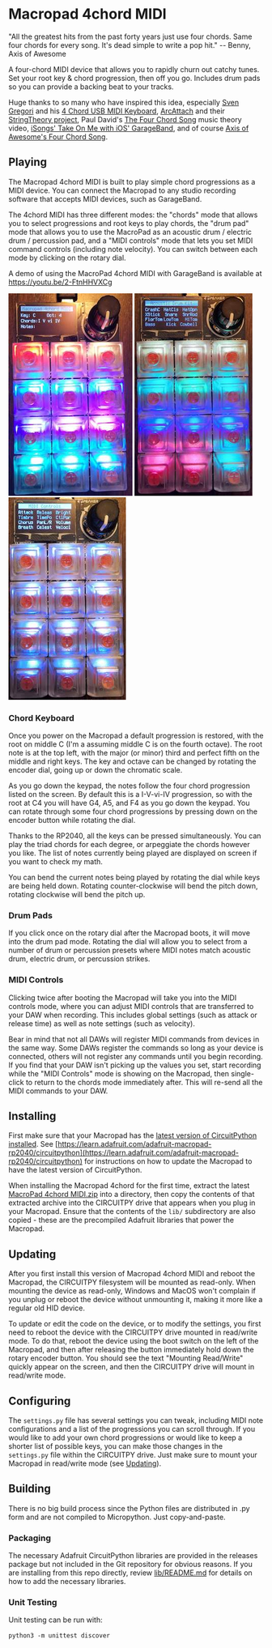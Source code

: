 # Macropad 4chord MIDI

"All the greatest hits from the past forty years just use four chords. Same four chords for every song. It's dead simple to write a pop hit."
 -- Benny, Axis of Awesome

A four-chord MIDI device that allows you to rapidly churn out catchy tunes.
Set your root key & chord progression, then off you go. Includes drum pads
so you can provide a backing beat to your tracks.

Huge thanks to so many who have inspired this idea, especially
[Sven Gregori](https://github.com/sgreg) and his
[4 Chord USB MIDI Keyboard](https://hackaday.io/project/26078-4chord-midi),
[ArcAttach](https://youtu.be/d2OsF86fcKQ) and their
[StringTheory project](https://arcattack.com/stringtheory/),
Paul David's [The Four Chord Song](https://youtu.be/6U8-Y7DEzOE) music theory video,
[iSongs' Take On Me with iOS' GarageBand](https://youtu.be/U3aiBukp_E4),
and of course [Axis of Awesome's Four Chord Song](https://youtu.be/5pidokakU4I).


## Playing

The Macropad 4chord MIDI is built to play simple chord progressions as a MIDI
device. You can connect the Macropad to any studio recording software that
accepts MIDI devices, such as GarageBand.

The 4chord MIDI has three different modes: the "chords" mode that allows you
to select progressions and root keys to play chords, the "drum pad" mode that
allows you to use the MacroPad as an acoustic drum / electric drum /
percussion pad, and a "MIDI controls" mode that lets you set MIDI command
controls (including note velocity). You can switch between each mode by
clicking on the rotary dial.

A demo of using the MacroPad 4chord MIDI with GarageBand is available at https://youtu.be/2-FtnHHVXCg

![MacroPad 4chord MIDI: Playing Chords](./docs/images/chords.jpg)
![MacroPad 4chord MIDI: Drum Pad](./docs/images/drumpad.jpg)
![MacroPad 4chord MIDI: MIDI Controls](./docs/images/controls.jpg)

### Chord Keyboard

Once you power on the Macropad a default progression is restored, with the root
on middle C (I'm a assuming middle C is on the fourth octave). The root note
is at the top left, with the major (or minor) third and perfect fifth on the
middle and right keys. The key and octave can be changed by rotating the
encoder dial, going up or down the chromatic scale.

As you go down the keypad, the notes follow the four chord progression listed
on the screen. By default this is a I-V-vi-IV progression, so with the root
at C4 you will have G4, A5, and F4 as you go down the keypad. You can rotate
through some four chord progressions by pressing down on the encoder button
while rotating the dial.

Thanks to the RP2040, all the keys can be pressed simultaneously. You can
play the triad chords for each degree, or arpeggiate the chords however
you like. The list of notes currently being played are displayed on screen
if you want to check my math.

You can bend the current notes being played by rotating the dial while keys
are being held down. Rotating counter-clockwise will bend the pitch down,
rotating clockwise will bend the pitch up.

### Drum Pads

If you click once on the rotary dial after the Macropad boots, it will move
into the drum pad mode. Rotating the dial will allow you to select from
a number of drum or percussion presets where MIDI notes match acoustic drum,
electric drum, or percussion strikes.

### MIDI Controls

Clicking twice after booting the Macropad will take you into the MIDI controls
mode, where you can adjust MIDI controls that are transferred to your DAW
when recording. This includes global settings (such as attack or release time)
as well as note settings (such as velocity).

Bear in mind that not all DAWs will register MIDI commands from devices in the
same way. Some DAWs register the commands so long as your device is connected,
others will not register any commands until you begin recording. If you find
that your DAW isn't picking up the values you set, start recording while the
"MIDI Controls" mode is showing on the Macropad, then single-click to return
to the chords mode immediately after. This will re-send all the MIDI commands
to your DAW.


## Installing

First make sure that your Macropad has the
[latest version of CircuitPython installed](https://circuitpython.org/board/adafruit_macropad_rp2040/).
See [https://learn.adafruit.com/adafruit-macropad-rp2040/circuitpython](https://learn.adafruit.com/adafruit-macropad-rp2040/circuitpython)
for instructions on how to update the Macropad to have the latest version of
CircuitPython.

When installing the Macropad 4chord for the first time, extract the latest
[MacroPad 4chord MIDI.zip](https://github.com/deckerego/Macropad_4chord_MIDI/releases/latest)
into a directory, then copy the contents of that extracted archive
into the CIRCUITPY drive that appears when you plug in your Macropad.
Ensure that the contents of the `lib/` subdirectory are also copied - these are
the precompiled Adafruit libraries that power the Macropad.


## Updating

After you first install this version of Macropad 4chord MIDI and reboot the Macropad,
the CIRCUITPY filesystem will be mounted as read-only. When mounting the device
as read-only, Windows and MacOS won't complain if you unplug or reboot the device
without unmounting it, making it more like a regular old HID device.

To update or edit the code on the device, or to modify the settings, you first
need to reboot the device with the CIRCUITPY drive mounted in read/write mode.
To do that, reboot the device using the boot switch on the left of the
Macropad, and then after releasing the button immediately hold down the
rotary encoder button. You should see the text "Mounting Read/Write" quickly
appear on the screen, and then the CIRCUITPY drive will mount in read/write mode.


## Configuring

The `settings.py` file has several settings you can tweak, including
MIDI note configurations and a list of the progressions you can scroll through.
If you would like to add your own chord progressions or would like to keep a
shorter list of possible keys, you can make those changes in the `settings.py`
file within the CIRCUITPY drive. Just make sure to mount your Macropad
in read/write mode (see [Updating](#updating)).


## Building

There is no big build process since the Python files are distributed in
.py form and are not compiled to Micropython. Just copy-and-paste.

### Packaging

The necessary Adafruit CircuitPython libraries are provided in the
releases package but not included in the Git repository for obvious reasons.
If you are installing from this repo directly, review
[lib/README.md](./lib/README.md) for details on how to add the
necessary libraries.

### Unit Testing

Unit testing can be run with:

    python3 -m unittest discover
